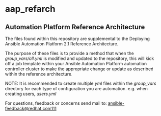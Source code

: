 # aap_refarch
## Automation Platform Reference Architecture

The files found within this repository are supplemental to the Deploying Ansible Automation Platform 2.1 Reference Architecture. 

The purpose of these files is to provide a method that when the _group_vars/all.yml_ is modified and updated to the repository, this will kick off a job template within your Ansible Automation Platform automation controller cluster to make the appropriate change or update as described within the reference architecture.

NOTE: It is recommended to create multiple _yml_ files within the _group_vars_ directory for each type of configuration you are automation. e.g. when creating users, _users.yml_

For questions, feedback or concerns send mail to: ansible-feedback@redhat.com111
